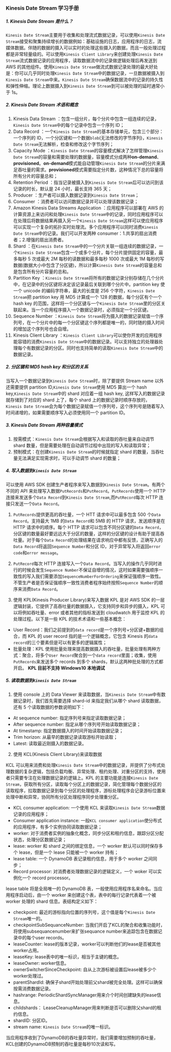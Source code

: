 ### Kinesis Date Stream 学习手册

##### 1. Kinesis Date Stream 是什么？

`Kinesis Date Stream`主要用于收集和处理流式数据记录，可以使用`Kinesis Date Stream`接受和聚集持续增长的数据例如：基础设施的日志，应用程序的日志，流媒体数据。伴随的数据的摄入可以实时的处理这些摄入的数据，而且一般处理过程都是非常轻量级的。可以使用`Kinesis Client Library`来创建处理`Kinesis Date Stream`流式数据记录的应用程序，读取数据流中的记录做逻辑处理后再发送到 AWS 的其他组件。使用`Kinesis Date Stream`做流式数据记录处理的最大好处是：你可以几乎同时处理`Kinesis Date Stream`中的数据记录，一旦数据被摄入到`Kinesis Date Stream`中来。`Kinesis Date Stream`确保数据流中的记录的持久性和弹性伸缩。理论上数据摄入到`Kinesis Date Stream`到可以被处理的延时通常小于 1s。

##### 2. Kinesis Date Stream 术语和概念

1. Kinesis Data Stream ：包含一组分片，每个分片中包含一组连续的记录，`Kinesis Date Stream`中的每个记录中包含一个序列 ID；
2. Data Record ：一个`Kinesis Date Stream`的基本存储单元，包含三个部分：一个序列的 ID，一个分区键和一个数据`blob`(无法修改的字节序列)，`Kinesis Date Stream`无法解析，检查和修改这个字节序列；
3. Capacity Mode ：`Kinesis Date Stream`的容量模式解决了怎样管理`Kinesis Date Stream`的容量和需要处理的数据量，容量模式分成两种**on-demand**、**provisioned**。**on-demand**模式能自动管理`Kinesis Date Stream`的分片来满足吞吐量的需求。**provisioned**模式需要指定分片数，这种情况下总的容量将所有分片的容量总和；
4. Retention Period ：指当记录被摄入到`Kinesis Date Stream`后可以访问到该记录的时长，默认是 24 小时，最长支持 365 天；
5. Producer ：生产者可以摄入数据记录到`Kinesis Date Stream`；
6. Consumer ：消费者可以访问数据记录并可以处理该数据记录；
7. Amazon Kinesis Data Streams Application ：应用程序可以部署在 AWS 的计算资源上来访问和处理`Kinesis Date Stream`中的记录，同时应用程序可以在处理后将数据结果再摄入另一个`Kinesis Date Stream`这样可以使应用程序可以实现一个复杂的拓扑实时处理流。多个应用程序可以同时消费`Kinesis Date Stream`中的记录。我们可以开发两种 consumer：1.共享的扇出消费者；2.增强的扇出消费者。
8. Shard ：在`Kinesis Date Stream`中的一个分片关联一组连续的数据记录，一个`Kinesis Date Stream`包含一个或多个分片，每个分片提供固定的容量，最多每秒 5 次或最大 2M 每秒的读数据和最多每秒 1000 次或最大 1M 每秒的写数据(数据大小中包含了分区键)，所以计算`Kinesis Date Stream`的容量总和是包含所有分片容量的总和。
9. Partition Key ：`Kinesis Date Stream`将所有的数据记录分别存储在几个分片中，在记录中的分区键将决定该记录最后关联到哪个分片中。partition key 使一个 unicode 的编码字符串，最大的长度是 256 个字符，`Kinesis Date Stream`把 partition key 用 MD5 计算成一个 128 的数据，每个分区有个一个 hash key 的范围，这样将一个分区键与一个`Kinesis Date Stream`里的分区关联起来。当一个应用程序摄入一个数据记录时，必须指定一个分区键。
10. Sequence Number ：`Kinesis Date Stream`将为摄入的数据记录赋值一个序列号，在一个分片中的每一个分区键这个序列都是唯一的，同时随的摄入时间的增加这个序列号也会自增。
11. Kinesis Client Library ：`Kinesis Client Library`可以使你开发的应用程序能容错的消费`Kinesis Date Stream`中的数据记录。可以支持独立的处理器处理每个有数据记录的分区。同时也支持简单的读取`Kinesis Date Stream`中的数据记录。

##### 2. 分区键和 MD5 hash key 和分区的关系

当写入一个数据记录到`Kinesis Date Stream`时，除了要提供 Stream name 以外还需要提供 partition ID,`Kinesis Date Stream`使用 MD5 算出一个 hash key,`Kinesis Date Stream`中的 shard 对应着一组 hash key, 这样写入的数据记录就存储到了对应的 shard 上了，每个 shard 上的数据记录时顺序存放的，`Kinesis Date Stream`会为每个数据记录赋值一个序列号，这个序列号是随着写入时间递增的，如果需要顺序写入必须使用同一个 partition ID。

##### 3. Kinesis Date Stream 两种容量模式

1. 按需模式：`Kinesis Date Stream`会根据写入和读取的吞吐量来自动调节 shard 数量，但是需要处理在自动调节过程中出现的写入和读取异常；
2. 预制模式：在创建`Kinesis Date Stream`的时候就指定 shard 的数量，当吞吐量无法满足实现需求时，可以手动调节 shard 的数量；

##### 4. 写入数据到`Kinesis Date Stream`

可以使用 AWS SDK 创建生产者程序来写入数据到`Kinesis Date Stream`。有两个不同的 API 来处理写入数据`PutRecords`和`PutRecord`。`PutRecords`使用一个 HTTP 连接来发送多个`Data Record`到`Kinesis Date Stream`,而`PutRecord`每次 HTTP 连接只发送一个`Data Record`。

1. `PutRecords`提供更高的吞吐量，一个 HTT 请求中可以最多包含 500 个`Data Record`。支持最大 1MB 的`Data Record`和 5MB 的 HTTP 请求，发送顺序是在 HTTP 请求中的顺序。每个 HTTP 请求可以包含不同分区键的`Data Record`，分区键的数量最好要远远大于分区的数量，这样的分区键的设计有助于提高吞吐量。对于每个`Data Record`的处理结果在请求响应中都有反馈，正确写入的`Data Record`将返回`Sequence Number`和分区 ID，对于异常写入将返回`error code`和`error message`。

2. `PutRecord`每次 HTTP 连接写入一个`Data Record`。当写入的操作几乎同时进行的时候会发生`Sequence Number`不保证自增的情况，这时如果需要强顺序一致性的写入我们需要添加`SequenceNumberForOrdering`来保证强顺序一致性。不管生产者是否保证强顺序一致性消费者程序始终按照`Sequence Number`的顺序来消费`Data Record`。

3. 使用 KPL(Kinesis Producer Library)来写入数据
   KPL 是对 AWS SDK 的一层逻辑封装，它提供了高吞吐量的数据摄入，它支持同步和异步的摄入，KPL 可以将例如吞吐量、error 或者其他的指标发送到 cloudwatch 用于监控 KPL 的处理过程。以下是一些 KPL 的技术术语和一些基本概念：

- User Record：我们之前提到的`data record`是一个序列号+分区键+数据的组合，而 KPL 的 user record 指的是一个逻辑概念，它包含 Kinesis 的`data record`的三个要素但是可以有更多的逻辑属性；
- 批量处理：KPL 使用批量处理来提高数据摄入的吞吐量，批量处理有两种方式：聚合，将多个`User Record`聚合到一个`data record`里面；收集，使用`PutRecords`来发送多个 records 到多个 shards，默认这两种批处理的方式都开启。
  **KPL 目前不支持 Windows10 本地调试**

##### 5. 读取数据到`Kinesis Date Stream`

1. 使用 console 上的 Data Viewer 来读取数据，当`Kinesis Date Stream`中有数据记录时，我们首先需要选择 shard-id 来指定我们从哪个 shard 读取数据，还有 5 个读取数据的参数说明如下：

- At sequence number: 指定序列号来指定读取数据记录；
- After sequence number: 指定从哪个序列号开始读取数据记录；
- At timestamp: 指定数据摄入的时间开始读取数据记录；
- Trim horizon: 从最早的数据记录读取游标开始读取；
- Latest: 读取最近刚摄入的数据记录。

2. 使用 KCL(Kinesis Client Library)来读取数据

KCL 可以用来消费和处理`Kinesis Date Stream`中的数据记录，并提供了分布式处理数据的复杂逻辑，包括负载均衡、异常处理、租约处理、对重分区的支持，使用者只需要专注在处理数据记录的逻辑上。KPL 的主要功能是连接`Kinesis Date Stream`，获取所有分区，读取每个分区上的数据记录，简化管理每个数据分区的读取程序，拉取数据记录到每个分区的处理程序，游标处理程序会记录游标位置来处理中断和异常，协同所有分区处理程序同步处理重分区。

- KCL consumer application: 一个使用 KCL 来读取`Kinesis Date Stream`数据记录的应用程序；
- Consumer application instance: 一般`KCL consumer application`使分布式的应用程序，有多个实例协同读取数据记录；
- worker: 对于消费者实例的抽象化概念，同步分区和租约信息，跟踪分区分配状态，处理分区数据记录；
- lease: worker 和 shard 之间的绑定信息，一个 worker 默认可以同时保存多个 lease，但是一个 lease 只能被一个 worker 持有；
- lease table: 一个 DynamoDB 表记录租约信息，用于多个 worker 之间同步；
- Record processor: 对消费者处理数据记录的逻辑定义，一个 woker 可以实例化一个 record processor。

lease table 将是全局唯一的 DynamoDB 表，一般使用应用程序名来命名。当应用程序启动后，由一个 worker 来创建这个表，表中的每行记录代表着一个被 worker 处理的 shard 信息。表结构定义如下：

- checkpoint: 最近的游标指向位置的序列号，这个值是每个`Kinesis Date Stream`唯一的。
- checkpointSubSequanceNumber: 当我们开启了KCL的聚合和收集功能时，将使用subsequancenumber来扩张sequance number来追踪包含在数据记录中的每个user records。
- leaseCounter: lease的版本记录，worker可以判断他们的lease是否被其他worker占用。
- leaseKey: lease表中的唯一标识，相当于主键的概念。
- leaseOwner: worker信息。
- ownerSwitcherSinceCheckpoint: 自从上次游标被设置后lease被多少个worker处理过。
- parentShardId: 确保子shard开始处理前父shard被完全处理。这样可以确保按需消费数据记录。
- hashrange: PeriodicShardSyncManager用来介个时间创建缺失的lease信息。
- childshards： LeaseCleanupManager用来判断是否可以删除父shard的租约信息。
- shardID: 分区ID。
- stream name: `Kinesis Date Stream`的唯一标识。

当应用程序收到了DynamoDB的吞吐量异常时，我们需要增加预制的吞吐量，KCL创建的DynamoDB预制的吞吐量是每秒10次读和写。



